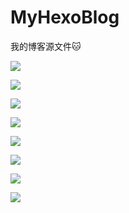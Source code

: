 # MyHexoBlog
我的博客源文件🐱



![](https://pictures-1257961856.cos.ap-shanghai.myqcloud.com/images/blog_images/README/0.png)



![](https://pictures-1257961856.cos.ap-shanghai.myqcloud.com/images/blog_images/README/%201.png)



![](https://pictures-1257961856.cos.ap-shanghai.myqcloud.com/images/blog_images/README/%202.png)



![](https://pictures-1257961856.cos.ap-shanghai.myqcloud.com/images/blog_images/README/%203.png)



![](https://pictures-1257961856.cos.ap-shanghai.myqcloud.com/images/blog_images/README/%204.png)



![](https://pictures-1257961856.cos.ap-shanghai.myqcloud.com/images/blog_images/README/%205.png)



![](https://pictures-1257961856.cos.ap-shanghai.myqcloud.com/images/blog_images/README/%206.png)



![](https://pictures-1257961856.cos.ap-shanghai.myqcloud.com/images/blog_images/README/%207.png)